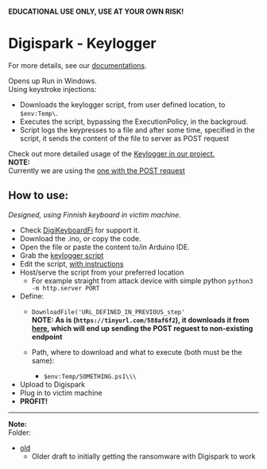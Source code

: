 **EDUCATIONAL USE ONLY, USE AT YOUR OWN RISK!**
# Digispark - Keylogger
For more details, see our [documentations](/documentation/conops_keylogger.md).

Opens up Run in Windows.   
Using keystroke injections:   
- Downloads the keylogger script, from user defined location, to `$env:Temp\`.   
- Executes the script, bypassing the ExecutionPolicy, in the backgroud.
- Script logs the keypresses to a file and after some time, specified in the script, it sends the content of the file to server as POST request

Check out more detailed usage of the [Keylogger in our project.](https://github.com/therealhalonen/PhishSticks/tree/master/payloads/keylogger)    
**NOTE:**   
Currently we are using the [one with the POST request](https://github.com/therealhalonen/PhishSticks/blob/master/payloads/keylogger/keylog_ps/helper_post.ps1)


## How to use: 

*Designed, using Finnish keyboard in victim machine.*     
- Check [DigiKeyboardFi](https://github.com/therealhalonen/DigiKeyboardFi) for support it.    
- Download the .ino, or copy the code.    
- Open the file or paste the content to/in Arduino IDE.
- Grab the [keylogger script](https://github.com/therealhalonen/PhishSticks/blob/master/payloads/keylogger/keylog_ps/helper_post.ps1)
- Edit the script, [with instructions](https://github.com/therealhalonen/PhishSticks/tree/master/payloads/keylogger/keylog_ps#how-to-use-1)
- Host/serve the script from your preferred location
	- For example straight from attack device with simple python `python3 -m http.server PORT`
- Define:
	-  `DownloadFile('URL_DEFINED_IN_PREVIOUS_step'`    
	**NOTE: As is (`https://tinyurl.com/588af6f2`), it downloads it from [here](https://github.com/therealhalonen/PhishSticks/blob/master/payloads/keylogger/keylog_ps/helper_post.ps1), which will end up sending the POST reguest to non-existing endpoint**   
	
	- Path, where to download and what to execute (both must be the same):
		- `$env:Temp/SOMETHING.ps1\\\`   
- Upload to Digispark
- Plug in to victim machine
- **PROFIT!**

---
**Note:**  
Folder:
- [old](https://github.com/therealhalonen/PhishSticks/tree/master/digispark/digispark_ransomware/old)
    - Older draft to initially getting the ransomware with Digispark to work